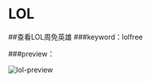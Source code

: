LOL
================
##查看LOL周免英雄
###keyword：lolfree

###preview：

![lol-preview](http://ww3.sinaimg.cn/large/4b31c31egw1ef5v23r20lj20i00dmabv.jpg)